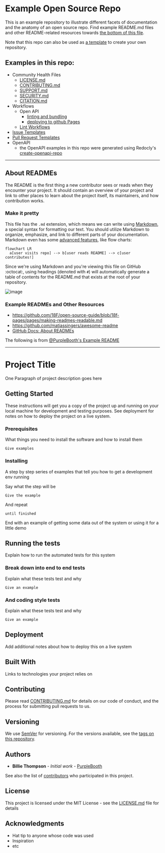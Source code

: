 # Example Open Source Repo

This is an example repository to illustrate different facets of documentation and the anatomy of an open source repo.  Find example README.md files and other README-related resources towards [the bottom of this file](#example-readmes-and-other-resources).

Note that this repo can also be used as [a template](https://docs.github.com/en/repositories/creating-and-managing-repositories/creating-a-repository-from-a-template) to create your own repository.

## Examples in this repo:
- Community Health Files
    - [LICENSE.md](./LICENSE.md)
    - [CONTRIBUTING.md](./CONTRIBUTING.md)
    - [SUPPORT.md](./SUPPORT.md)
    - [SECURITY.md](./SECURITY.md)
    - [CITATION.md](./CITATION.md)
- Workflows
    - Open API
        - [linting and bundling](./.github/workflows/lint-api-docs.yml)
        - [deploying to github Pages](./.github/workflows/deploy-api-docs.yml)
    - [Lint Workflows](./.github/workflows/lint-workflows.yml)
- [Issue Templates](./.github/ISSUE_TEMPLATE/)
- [Pull Request Templates](./.github/PULL_REQUEST_TEMPLATE/)
- OpenAPI
    - the OpenAPI examples in this repo were generated using Redocly's [create-openapi-repo](https://github.com/Redocly/create-openapi-repo)

---

## About READMEs
The README is the first thing a new contributor sees or reads when they encounter your project. It should contain an overview of your project and link to other places to learn about the project itself, its maintainers, and how contribution works. 

### Make it pretty
This file has the `.md` extension, which means we can write using [Markdown](https://docs.github.com/en/get-started/writing-on-github/getting-started-with-writing-and-formatting-on-github/basic-writing-and-formatting-syntax), a special syntax for formatting our text.  You should utilize Markdown to organize, emphasize, and link to different parts of your documentation.  Markdown even has some [advanced features](https://docs.github.com/en/get-started/writing-on-github/working-with-advanced-formatting), like flow charts:

```mermaid
flowchart LR
  a[user visits repo] --> b[user reads README] --> c[user contributes!]
```

Since we're using Markdown and you're viewing this file on GitHub :octocat:, using headings (denoted with `#`) will automatically generate a table of contents for the README.md that exists at the root of your repository.

![image](https://user-images.githubusercontent.com/7219923/195419357-33a211b8-fe7a-4ea0-b945-66ac1d2bdd39.png)


### Example READMEs and Other Resources
- https://github.com/18F/open-source-guide/blob/18f-pages/pages/making-readmes-readable.md 
- https://github.com/matiassingers/awesome-readme
- [GitHub Docs: About READMEs](https://docs.github.com/en/repositories/managing-your-repositorys-settings-and-features/customizing-your-repository/about-readmes)


The following is from [@PurpleBooth's Example README](https://gist.github.com/PurpleBooth/109311bb0361f32d87a2)

---

# Project Title

One Paragraph of project description goes here

## Getting Started

These instructions will get you a copy of the project up and running on your local machine for development and testing purposes. See deployment for notes on how to deploy the project on a live system.

### Prerequisites

What things you need to install the software and how to install them

```
Give examples
```

### Installing

A step by step series of examples that tell you how to get a development env running

Say what the step will be

```
Give the example
```

And repeat

```
until finished
```

End with an example of getting some data out of the system or using it for a little demo

## Running the tests

Explain how to run the automated tests for this system

### Break down into end to end tests

Explain what these tests test and why

```
Give an example
```

### And coding style tests

Explain what these tests test and why

```
Give an example
```

## Deployment

Add additional notes about how to deploy this on a live system

## Built With

Links to technologies your project relies on

## Contributing

Please read [CONTRIBUTING.md](./CONTRIBUTING.md) for details on our code of conduct, and the process for submitting pull requests to us.

## Versioning

We use [SemVer](http://semver.org/) for versioning. For the versions available, see the [tags on this repository](https://github.com/your/project/tags). 

## Authors

* **Billie Thompson** - *Initial work* - [PurpleBooth](https://github.com/PurpleBooth)

See also the list of [contributors](https://github.com/your/project/contributors) who participated in this project.

## License

This project is licensed under the MIT License - see the [LICENSE.md](LICENSE.md) file for details

## Acknowledgments

* Hat tip to anyone whose code was used
* Inspiration
* etc
